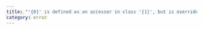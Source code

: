 ```yaml
---
title: "'{0}' is defined as an accessor in class '{1}', but is overridden here in '{2}' as an instance property."
category: error
---
```

